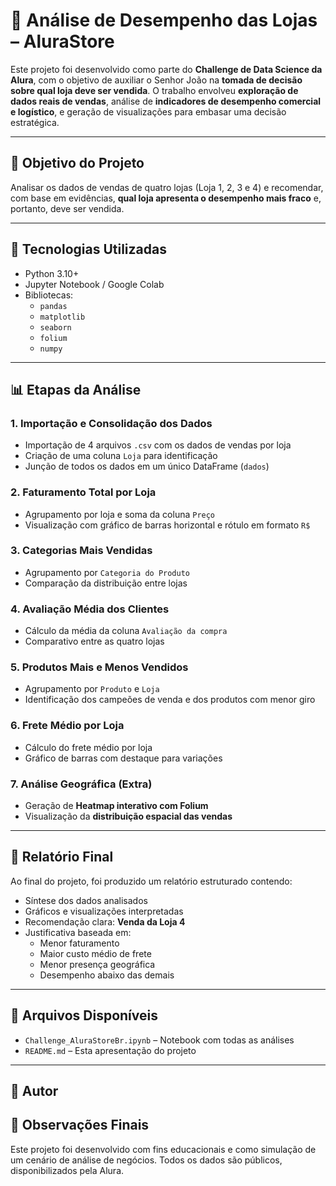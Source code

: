 # 🛒 Análise de Desempenho das Lojas – AluraStore

Este projeto foi desenvolvido como parte do **Challenge de Data Science da Alura**, com o objetivo de auxiliar o Senhor João na **tomada de decisão sobre qual loja deve ser vendida**. O trabalho envolveu **exploração de dados reais de vendas**, análise de **indicadores de desempenho comercial e logístico**, e geração de visualizações para embasar uma decisão estratégica.

---

## 📌 Objetivo do Projeto

Analisar os dados de vendas de quatro lojas (Loja 1, 2, 3 e 4) e recomendar, com base em evidências, **qual loja apresenta o desempenho mais fraco** e, portanto, deve ser vendida. 

---

## 🧰 Tecnologias Utilizadas

- Python 3.10+
- Jupyter Notebook / Google Colab
- Bibliotecas:
  - `pandas`
  - `matplotlib`
  - `seaborn`
  - `folium`
  - `numpy`

---

## 📊 Etapas da Análise

### 1. Importação e Consolidação dos Dados
- Importação de 4 arquivos `.csv` com os dados de vendas por loja
- Criação de uma coluna `Loja` para identificação
- Junção de todos os dados em um único DataFrame (`dados`)

### 2. Faturamento Total por Loja
- Agrupamento por loja e soma da coluna `Preço`
- Visualização com gráfico de barras horizontal e rótulo em formato `R$`

### 3. Categorias Mais Vendidas
- Agrupamento por `Categoria do Produto`
- Comparação da distribuição entre lojas

### 4. Avaliação Média dos Clientes
- Cálculo da média da coluna `Avaliação da compra`
- Comparativo entre as quatro lojas

### 5. Produtos Mais e Menos Vendidos
- Agrupamento por `Produto` e `Loja`
- Identificação dos campeões de venda e dos produtos com menor giro

### 6. Frete Médio por Loja
- Cálculo do frete médio por loja
- Gráfico de barras com destaque para variações

### 7. Análise Geográfica (Extra)
- Geração de **Heatmap interativo com Folium**
- Visualização da **distribuição espacial das vendas**

---

## 📝 Relatório Final

Ao final do projeto, foi produzido um relatório estruturado contendo:

- Síntese dos dados analisados
- Gráficos e visualizações interpretadas
- Recomendação clara: **Venda da Loja 4**
- Justificativa baseada em:
  - Menor faturamento
  - Maior custo médio de frete
  - Menor presença geográfica
  - Desempenho abaixo das demais

---

## 📎 Arquivos Disponíveis

- `Challenge_AluraStoreBr.ipynb` – Notebook com todas as análises
- `README.md` – Esta apresentação do projeto
---

## 🤝 Autor

## 📌 Observações Finais

Este projeto foi desenvolvido com fins educacionais e como simulação de um cenário de análise de negócios. Todos os dados são públicos, disponibilizados pela Alura.

